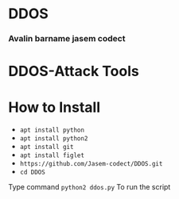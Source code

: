 # DDOS

### Avalin barname jasem codect


# DDOS-Attack Tools

# How to Install
* ```apt install python```
* ```apt install python2```
* ```apt install git```
* ```apt install figlet```
* ```https://github.com/Jasem-codect/DDOS.git```
* ```cd DDOS```

Type command ```python2 ddos.py``` To run the script
